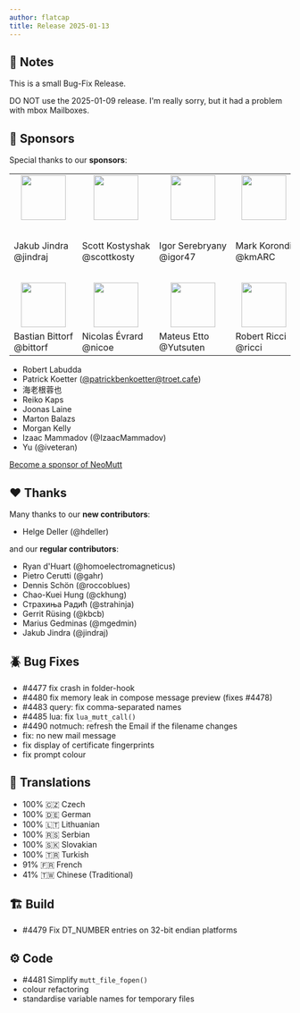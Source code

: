 ```yaml
---
author: flatcap
title: Release 2025-01-13
---
```


## :book: Notes

This is a small Bug-Fix Release.

DO NOT use the 2025-01-09 release.
I'm really sorry, but it had a problem with mbox Mailboxes.

## :gem: Sponsors

Special thanks to our **sponsors**:

<table>
  <tr>
    <td align="center"><a href="https://github.com/jindraj/"><img width="80" src="https://avatars.githubusercontent.com/u/1755070"></a></td>
    <td align="center"><a href="https://github.com/scottkosty/"><img width="80" src="https://avatars.githubusercontent.com/u/1149353"></a></td>
    <td align="center"><a href="https://github.com/igor47/"><img width="80" src="https://avatars.githubusercontent.com/u/200575"></a></td>
    <td align="center"><a href="https://github.com/kmARC/"><img width="80" src="https://avatars.githubusercontent.com/u/6640417"></a></td>
    <td align="left" colspan="2"><a href="https://www.blunix.com/"><img width="80" src="https://neomutt.org/images/sponsors/blunix.png"></a></td>
  </tr>
  <tr>
    <td>Jakub&nbsp;Jindra<br>@jindraj</td>
    <td>Scott&nbsp;Kostyshak<br>@scottkosty</td>
    <td>Igor&nbsp;Serebryany<br>@igor47</td>
    <td>Mark&nbsp;Korondi<br>@kmARC</td>
    <td colspan="2">Blunix&nbsp;GmbH<br><a href="https://www.blunix.com/">Linux support company<br>from Berlin, Germany</a></td>
  </tr>
  <tr>
    <td align="center"><a href="https://github.com/bittorf"><img width="80" src="https://avatars.githubusercontent.com/u/198379"></a></td>
    <td align="center"><a href="https://github.com/nicoe"><img width="80" src="https://avatars.githubusercontent.com/u/44782"></a></td>
    <td align="center"><a href="https://github.com/Yutsuten"><img width="80" src="https://avatars.githubusercontent.com/u/7322925"></a></td>
    <td align="center"><a href="https://github.com/ricci"><img width="80" src="https://avatars.githubusercontent.com/u/829847"></a></td>
    <td align="left" colspan="2"><a href="https://github.com/terminaldweller"><img width="80" src="https://avatars.githubusercontent.com/u/20871975"></a></td>
  </tr>
  <tr>
    <td>Bastian&nbsp;Bittorf<br>@bittorf</td>
    <td>Nicolas&nbsp;Évrard<br>@nicoe</td>
    <td>Mateus&nbsp;Etto<br>@Yutsuten</td>
    <td>Robert Ricci<br>@ricci</td>
    <td>Farzad Sadeghi<br>@terminaldweller</td>
  </tr>
</table>

- Robert Labudda
- Patrick Koetter ([@patrickbenkoetter@troet.cafe](https://troet.cafe/@patrickbenkoetter))
- 海老根蓉也
- Reiko Kaps
- Joonas Laine
- Marton Balazs
- Morgan Kelly
- Izaac Mammadov (@IzaacMammadov)
- Yu (@iveteran)

[Become a sponsor of NeoMutt](https://neomutt.org/sponsor)

## :heart: Thanks

Many thanks to our **new contributors**:

- Helge Deller (@hdeller)

and our **regular contributors**:

- Ryan d'Huart (@homoelectromagneticus)
- Pietro Cerutti (@gahr)
- Dennis Schön (@roccoblues)
- Chao-Kuei Hung (@ckhung)
- Страхиња Радић (@strahinja)
- Gerrit Rüsing (@kbcb)
- Marius Gedminas (@mgedmin)
- Jakub Jindra (@jindraj)

## :beetle: Bug Fixes

- #4477 fix crash in folder-hook
- #4480 fix memory leak in compose message preview (fixes #4478)
- #4483 query: fix comma-separated names
- #4485 lua: fix `lua_mutt_call()`
- #4490 notmuch: refresh the Email if the filename changes
- fix: no new mail message
- fix display of certificate fingerprints
- fix prompt colour

## :black_flag: Translations

- 100% :czech_republic: Czech
- 100% :de: German
- 100% :lithuania: Lithuanian
- 100% :serbia: Serbian
- 100% :slovakia: Slovakian
- 100% :tr: Turkish
- 91% :fr: French
- 41% :taiwan: Chinese (Traditional)

## :building_construction: Build

- #4479 Fix DT_NUMBER entries on 32-bit endian platforms

## :gear: Code

- #4481 Simplify `mutt_file_fopen()`
- colour refactoring
- standardise variable names for temporary files
